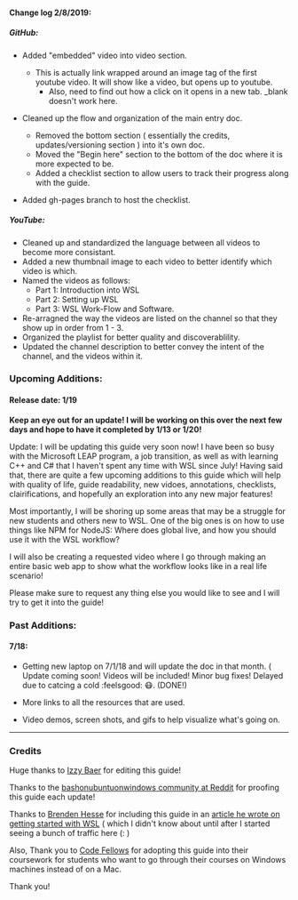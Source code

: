 
#### Change log 2/8/2019:

##### GitHub:

* Added "embedded" video into video section.
  - This is actually link wrapped around an image tag of the first youtube video. It will show like a video, but opens up to youtube.
    - Also, need to find out how a click on it opens in a new tab. _blank doesn't work here.

* Cleaned up the flow and organization of the main entry doc. 
  - Removed the bottom section ( essentially the credits, updates/versioning section ) into it's own doc.
  - Moved the "Begin here" section to the bottom of the doc where it is more expected to be.
  - Added a checklist section to allow users to track their progress along with the guide.

* Added gh-pages branch to host the checklist.

##### YouTube:

* Cleaned up and standardized the language between all videos to become more consistant.
* Added a new thumbnail image to each video to better identify which video is which.
* Named the videos as follows:
  - Part 1: Introduction into WSL
  - Part 2: Setting up WSL
  - Part 3: WSL Work-Flow and Software.
* Re-arragned the way the videos are listed on the channel so that they show up in order from 1 - 3.
* Organized the playlist for better quality and discoverablility.
* Updated the channel description to better convey the intent of the channel, and the videos within it.

### Upcoming Additions:

#### Release date: 1/19

**Keep an eye out for an update! I will be working on this over the next few days and hope to have it completed by 1/13 or 1/20!**

Update: I will be updating this guide very soon now! I have been so busy with the Microsoft LEAP program, a job transition, as well as with learning C++ and C# that I haven't spent any time with WSL since July! Having said that, there are quite a few upcoming additions to this guide which will help with quality of life, guide readability, new vidoes, annotations, checklists, clairifications, and hopefully an exploration into any new major features!

Most importantly, I will be shoring up some areas that may be a struggle for new students and others new to WSL. One of the big ones is on how to use things like NPM for NodeJS: Where does global live, and how you should use it with the WSL workflow?

I will also be creating a requested video where I go through making an entire basic web app to show what the workflow looks like in a real life scenario!

Please make sure to request any thing else you would like to see and I will try to get it into the guide!

### Past Additions:

#### 7/18: 
- Getting new laptop on 7/1/18 and will update the doc in that month. ( Update coming soon! Videos will be included! Minor bug fixes! Delayed due to catcing a cold :feelsgood: :mask:. (DONE!)

- More links to all the resources that are used.
- Video demos, screen shots, and gifs to help visualize what's going on.

---

### Credits
Huge thanks to [Izzy Baer](https://github.com/izzybaer) for editing this guide!

Thanks to the [bashonubuntuonwindows community at Reddit](https://www.reddit.com/r/bashonubuntuonwindows/) for proofing this guide each update!

Thanks to [Brenden Hesse](https://twitter.com/Brendan_LH) for including this guide in an [article he wrote on getting started with WSL](https://lifehacker.com/how-to-get-started-with-the-windows-subsystem-for-linux-1828952698) ( which I didn't know about until after I started seeing a bunch of traffic here (: )

Also, Thank you to [Code Fellows](https://codefellows.org) for adopting this guide into their coursework for students who want to go through their courses on Windows machines instead of on a Mac.

Thank you!
